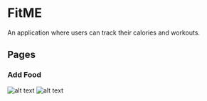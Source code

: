 # FitME

An application where users can track their calories and workouts.


## Pages
### Add Food
![alt text](https://media1.giphy.com/media/eNuvPzBVQslRdEsgj2/giphy.gif) ![alt text](https://media1.giphy.com/media/eNuvPzBVQslRdEsgj2/giphy.gif)